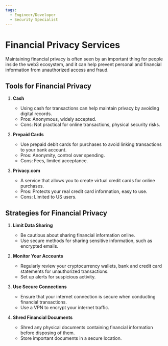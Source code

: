 ```yaml
---
tags:
  - Engineer/Developer
  - Security Specialist
---
```


# Financial Privacy Services

Maintaining financial privacy is often seen by an important thing for people inside the web3 ecosystem, and it can help prevent personal and financial information from unauthorized access and fraud.

## Tools for Financial Privacy

1. **Cash**
   - Using cash for transactions can help maintain privacy by avoiding digital records.
   - Pros: Anonymous, widely accepted.
   - Cons: Not practical for online transactions, physical security risks.

2. **Prepaid Cards**
   - Use prepaid debit cards for purchases to avoid linking transactions to your bank account.
   - Pros: Anonymity, control over spending.
   - Cons: Fees, limited acceptance.

3. **Privacy.com**
   - A service that allows you to create virtual credit cards for online purchases.
   - Pros: Protects your real credit card information, easy to use.
   - Cons: Limited to US users.

## Strategies for Financial Privacy

1. **Limit Data Sharing**
   - Be cautious about sharing financial information online.
   - Use secure methods for sharing sensitive information, such as encrypted emails.

2. **Monitor Your Accounts**
   - Regularly review your cryptocurrency wallets, bank and credit card statements for unauthorized transactions.
   - Set up alerts for suspicious activity.

3. **Use Secure Connections**
   - Ensure that your internet connection is secure when conducting financial transactions.
   - Use a VPN to encrypt your internet traffic.

4. **Shred Financial Documents**
   - Shred any physical documents containing financial information before disposing of them.
   - Store important documents in a secure location.
